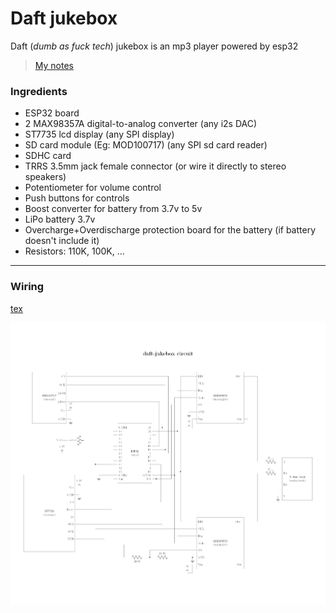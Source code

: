 # Daft jukebox
Daft (_dumb as fuck tech_) jukebox is an mp3 player powered by esp32

> [My notes](./Notes.md)

### Ingredients
- ESP32 board
- 2 MAX98357A digital-to-analog converter (any i2s DAC)
- ST7735 lcd display (any SPI display)
- SD card module (Eg: MOD100717) (any SPI sd card reader)
- SDHC card
- TRRS 3.5mm jack female connector (or wire it directly to stereo speakers)
- Potentiometer for volume control
- Push buttons for controls
- Boost converter for battery from 3.7v to 5v
- LiPo battery 3.7v
- Overcharge+Overdischarge protection board for the battery (if battery doesn't include it)
- Resistors: 110K, 100K, ...

---

### Wiring
[tex](./circuit/_main.tex)

![circuit](./media/circuit.png)

